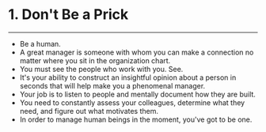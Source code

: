 # 1. Don't Be a Prick
----
- Be a human.
- A great manager is someone with whom you can make a connection no matter where you sit in the organization chart.
- You must see the people who work with you. See.
- It's your ability to construct an insightful opinion about a person in seconds that will help make you a phenomenal manager.
- Your job is to listen to people and mentally document how they are built.
- You need to constantly assess your colleagues, determine what they need, and figure out what motivates them.
- In order to manage human beings in the moment, you've got to be one.
